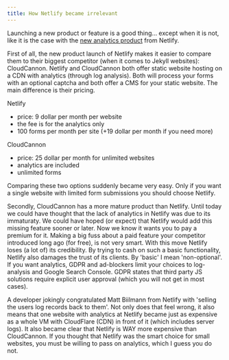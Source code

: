 ```yaml
---
title: How Netlify became irrelevant
---
```


Launching a new product or feature is a good thing... except when it is not, like it is the case with the [new analytics product](https://www.netlify.com/blog/2019/07/10/netlify-analytics---accurate-insights-without-performance-impacts/) from Netlify. 

First of all, the new product launch of Netlify makes it easier to compare them to their biggest competitor (when it comes to Jekyll websites): CloudCannon. Netlify and CloudCannon both offer static website hosting on a CDN with analytics (through log analysis). Both will process your forms with an optional captcha and both offer a CMS for your static website. The main difference is their pricing.

Netlify

- price: 9 dollar per month per website
- the fee is for the analytics only
- 100 forms per month per site (+19 dollar per month if you need more)

CloudCannon

- price: 25 dollar per month for unlimited websites
- analytics are included
- unlimited forms

Comparing these two options suddenly became very easy. Only if you want a single website with limited form submissions you should choose Netlify. 

Secondly, CloudCannon has a more mature product than Netlify. Until today we could have thought that the lack of analytics in Netlify was due to its immaturaty. We could have hoped (or expect) that Netlify would add this missing feature sooner or later. Now we know it wants you to pay a premium for it. Making a big fuss about a paid feature your competitor introduced long ago (for free), is not very smart. With this move Netlify loses (a lot of) its credibility. By trying to cash on such a basic functionality, Netlify also damages the trust of its clients. By 'basic' I mean 'non-optional'. If you want analytics, GDPR and ad-blockers limit your choices to log-analysis and Google Search Console. GDPR states that third party JS solutions require explicit user approval (which you will not get in most cases). 

A developer jokingly congratulated Matt Biilmann from Netlify with 'selling the users log records back to them'. Not only does that feel wrong, it also means that one website with analytics at Netlify became just as expensive as a whole VM with CloudFlare (CDN) in front of it (which includes server logs). It also became clear that Netlify is WAY more expensive than CloudCannon. If you thought that Netlify was the smart choice for small websites, you must be willing to pass on analytics, which I guess you do not.